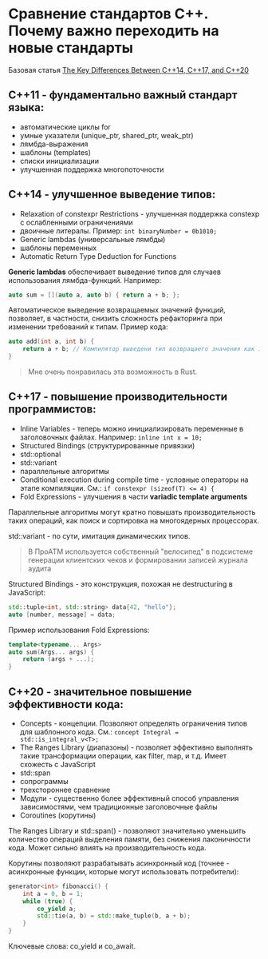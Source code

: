 # Сравнение стандартов C++. Почему важно переходить на новые стандарты

Базовая статья [The Key Differences Between C++14, C++17, and C++20](https://www.geeksforgeeks.org/cpp14-vs-cpp17-vs-cpp20/)

## C++11 - фундаментально важный стандарт языка:

- автоматические циклы for
- умные указатели (unique_ptr, shared_ptr, weak_ptr)
- лямбда-выражения
- шаблоны (templates)
- списки инициализации
- улучшенная поддержка многопоточности

## C++14 - улучшенное выведение типов:

- Relaxation of constexpr Restrictions - улучшенная поддержка constexp с ослабленными ограничениями
- двоичные литералы. Пример: `int binaryNumber = 0b1010;`
- Generic lambdas (универсальные лямбды)
- шаблоны переменных
- Automatic Return Type Deduction for Functions

**Generic lambdas** обеспечивает выведение типов для случаев использования лямбда-функций. Например:

```cpp
auto sum = [](auto a, auto b) { return a + b; };
```

Автоматическое выведение возвращаемых значений функций, позволяет, в частности, снизить сложность рефакторинга при изменении требований к типам. Пример кода:

```cpp
auto add(int a, int b) {
    return a + b; // Компилятор выведени тип возвращаего значения как int
}
```

>Мне очень понравилась эта возможность в Rust.

## C++17 - повышение производительности программистов:

- Inline Variables - теперь можно инициализировать переменные в заголовочных файлах. Например: `inline int x = 10;`
- Structured Bindings (структурированные привязки)
- std::optional
- std::variant
- параллельные алгоритмы
- Сonditional execution during compile time - условные операторы на этапе компиляции. См.: `if constexpr (sizeof(T) <= 4) {`
- Fold Expressions - улучшения в части **variadic template arguments**

Параллельные алгоритмы могут кратно повышать производительность таких операций, как поиск и сортировка на многоядерных процессорах.

std::variant - по сути, имитация динамических типов.

>В ПроАТМ используется собственный "велосипед" в подсистеме генерации клиентских чеков и формировании записей журнала аудита

Structured Bindings - это конструкция, похожая не destructuring в JavaScript:

```cpp
std::tuple<int, std::string> data{42, "hello"};
auto [number, message] = data;
```

Пример использования Fold Expressions:

```cpp
template<typename... Args>
auto sum(Args... args) {
    return (args + ...);
}
```

## C++20 - значительное повышение эффективности кода:

- Concepts - концепции. Позволяют определять ограничения типов для шаблонного кода. См.: `concept Integral = std::is_integral_v<T>;`
- The Ranges Library (диапазоны) - позволяет эффективно выполнять такие трансформации операции, как filter, map, и т.д. Имеет схожесть с JavaScript
- std::span
- сопрограммы
- трехстороннее сравнение
- Модули - существенно более эффективный способ управления зависимостями, чем традиционные заголовочные файлы
- Coroutines (корутины)

The Ranges Library и std::span() - позволяют значительно уменьшить количество операций выделения памяти, без снижения лаконичности кода. Может сильно влиять на производительность кода.

Корутины позволяют разрабатывать асинхронный код (точнее - асинхронные функции, которые могут использовать потребители):

```cpp
generator<int> fibonacci() {
    int a = 0, b = 1;
    while (true) {
        co_yield a;
        std::tie(a, b) = std::make_tuple(b, a + b);
    }
}
```

Ключевые слова: co_yield и co_await.
